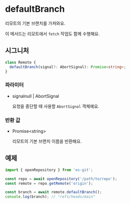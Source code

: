 # defaultBranch

리모트의 기본 브랜치를 가져와요.

이 메서드는 리모트에서 `fetch` 작업도 함께 수행해요.

## 시그니처

```ts
class Remote {
  defaultBranch(signal?: AbortSignal): Promise<string>;
}
```

### 파라미터

<ul class="param-ul">
  <li class="param-li param-li-root">
    <span class="param-name">signal</span><span class="param-type">null | AbortSignal</span>
    <br>
    <p class="param-description">요청을 중단할 때 사용할 <code>AbortSignal</code> 객체예요.</p>
  </li>
</ul>

### 반환 값

<ul class="param-ul">
  <li class="param-li param-li-root">
    <span class="param-type">Promise&lt;string&gt;</span>
    <br>
    <p class="param-description">
      리모트의 기본 브랜치 이름을 반환해요.
    </p>
  </li>
</ul>

## 예제

```ts
import { openRepository } from 'es-git';

const repo = await openRepository('/path/to/repo');
const remote = repo.getRemote('origin');

const branch = await remote.defaultBranch();
console.log(branch); // "refs/heads/main"
```